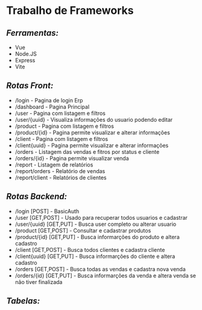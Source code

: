 # Trabalho de Frameworks

## ***Ferramentas:***
* Vue
* Node.JS
* Express
* Vite

## ***Rotas Front:***
* /login - Pagina de login Erp
* /dashboard - Pagina Principal
* /user - Pagina com listagem e filtros
* /user/{uuid} - Visualiza informações do usuario podendo editar
* /product - Pagina com listagem e filtros
* /product/{id} - Pagina permite visualizar e alterar informações
* /client - Pagina com listagem e filtros
* /client{uuid} - Pagina permite visualizar e alterar informações
* /orders - Listagem das vendas e fitros por status e cliente
* /orders/{id} - Pagina permite visualizar venda
* /report - Listagem de relatórios
* /report/orders - Relatório de vendas
* /report/client - Relatórios de clientes

## ***Rotas Backend:***
* /login [POST] - BasicAuth
* /user [GET,POST] - Usado para recuperar todos usuarios e cadastrar
* /user/{uuid} [GET,PUT] - Busca user completo ou alterar usuario
* /product [GET,POST] - Consultar e cadastrar produtos
* /product/{id} [GET,PUT] - Busca informarções do produto e altera cadastro
* /client [GET,POST] - Busca todos clientes e cadastra cliente
* /client{uuid} [GET,PUT] - Busca informarções do cliente e altera cadastro
* /orders [GET,POST] - Busca todas as vendas e cadastra nova venda
* /orders/{id} [GET,PUT] - Busca informarções da venda e altera venda se não tiver finalizada

## ***Tabelas:***

